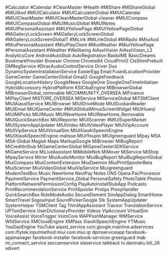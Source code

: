 #Calculator
#Calendar
#CleanMaster
#Health 
#MIShare
#MIShareGlobal
#MIUIAod
#MIUICalculator
#MIUICalculatorGlobal
#MIUICalendar
#MIUICleanMaster 
#MIUICleanMasterGlobal-cleaner
#MIUICompass
#MIUICompassGlobal
#MIUIMusicGlobal
#MIUINotes
#MIUIPersonalAssistant
#MIUIYellowPage
#MIUIYellowPageGlobal
#MiGalleryLockScreen
#MiGalleryLockScreenGlobal
#MiGalleryLockScreenGlobalT
#MiLink
#MiLinkGlobal
#MiRadio 
#MiuiAod
#MiuiPersonalAssistant
#MiuiPlayClient
#MiuiWeather 
#MiuiYellowPage
#PersonalAssistant
#Weather 
#Wellbeing
AiAsstVision
AiAsstVision_L2
AnalyticsCore
AndroidAutoStub
AutoRegistration
BaiduIME
BasicDreams
BookmarkProvider
Browser 
Chrome
Chrome64
CloudPrint2 
CtsShimPrebuilt
DMRegService
#DiracAudioControlService
Driver
Duo
DynamicSystemInstallationService
EasterEgg
Email 
FusedLocationProvider
GameCenter
GameCenterGlobal
Gmail2
GoogleFeedback 
GoogleLocationHistory 
GoogleNews
GoogleOne
GoogleOneTimeInitializer 
HybridAccessory
HybridPlatform
KSICibaEngine 
MIBrowserGlobal 
MIBrowserGlobal_removable
MICOMMUNITY_OVERSEA
MIFinance
MIPlayClient
MISTORE_OVERSEA
MIService
MIServiceGlobal
MITSMClient
MIUIAiasstService
MIUIBrowser
MIUIDriveMode
MIUIDuokanReader
MIUIEmail 
MIUIGameCenter
#MIUIGlobalMinusScreenWidget
MIUIHuanji
MIUIMiPicks
MIUIMusic
MIUINewHome
MIUINewHome_Removable
MIUIQuickSearchBox
MIUIReporter
MIUIScanner
#MIUISuperMarket
MIUISystemAppUpdater
MIUIVideo
MIUIVideoPlayer
MIUIVipAccount
MIUIVipService
MIUIVirtualSim
MIUIXiaoAiSpeechEngine
MIUIXiaoAiSpeechEngine-matisse
MIUIYoupin
MIUIgreenguard
MIpay
MSA
MSA-Global
Magisk
Maps
MarkupGoogle 
MiBrowser
MiBugReport
MiCreditInStub
MiGameCenterGlobal
MiGameCenterSDKService
MiGameService
MiLiveAssistant
MiMobileNoti 
MiMover
MiService
MiShop
MipayService
Mirror
MiuiAudioMonitor
MiuiBugReport
MiuiBugReportGlobal
MiuiCompass
MiuiContentExtension
MiuiDaemon
MiuiPrintSpoolerBeta
MiuiScanner
MiuiVideoGlobal 
MiuiVipService
Miuigreenguard
ModemTestBox
Music 
NewHome
NextPay
Notes
ONS
Opera
PacProcessor
PaymentService
PaymentService_Global
PersonalSafety
PhotoTable
Photos
PlatformNetworkPermissionConfig
PlayAutoInstallStubApp
Podcasts
PrintRecommendationService
PrintSpooler
Protips
ProxyHandler
QuickSearchBox
RideModeAudio
SecureElement
SimAppDialog
SmartHome
SmartTravel
SogouInput
SoundPickerGoogle 
Stk
SystemAppUpdater
SystemHelper
TSMClient
Tag
ThirdAppAssistant
Traceur
TranslationService
UPTsmService
UserDictionaryProvider 
Videos
VipAccount 
VirtualSim 
VoiceAssist
VoiceTrigger
VsimCore
WAPPushManager
WMService
WfdService
XMCloudEngine
XMPass 
XiaoAiSpeechEngine
YTMusic
YouDaoEngine 
YouTube
aiasst_service
com.google.mainline.adservices
com.iflytek.inputmethod.miui
com.miui.qr
dpmserviceapp
facebook-appmanager
facebook-installer
facebook-services
greenguard
mab 
mi_connect_service
seccamservice
slaservice 
talkback
tv.danmaku.bili_26
xdivert
